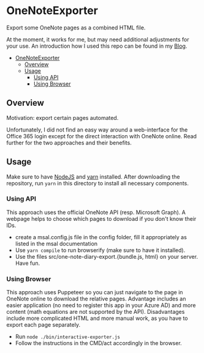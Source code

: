 # OneNoteExporter
Export some OneNote pages as a combined HTML file.

At the moment, it works for me, but may need additional adjustments for your use.
An introduction how I used this repo can be found in my [Blog](https://www.genieblog.ch/blog/en/2020/onennote-to-latex).

- [OneNoteExporter](#onenoteexporter)
  - [Overview](#overview)
  - [Usage](#usage)
    - [Using API](#using-api)
    - [Using Browser](#using-browser)

## Overview

Motivation: export certain pages automated.

Unfortunately, I did not find an easy way around a web-interface for the Office 365 login except for the direct interaction with OneNote online. Read further for the two approaches and their benefits.

## Usage

Make sure to have [NodeJS](https://nodejs.org/en/) and [yarn](https://yarnpkg.com/) installed.
After downloading the repository, run `yarn` in this directory to install all necessary components.

### Using API 
This approach uses the official OneNote API (resp. Microsoft Graph). 
A webpage helps to choose which pages to download if you don't know their IDs.

 - create a msal.config.js file in the config folder, fill it appropriately as listed in the msal documentation
 - Use `yarn compile` to run browserify (make sure to have it installed).
 - Use the files src/one-note-diary-export.{bundle.js, html} on your server. Have fun.

### Using Browser
This approach uses Puppeteer so you can just navigate to the page in OneNote online to download the relative pages.
Advantage includes an easier application (no need to register this app in your Azure AD) 
and more content (math equations are not supported by the API). 
Disadvantages include more complicated HTML and more manual work, as you have to export each page separately.

 - Run `node ./bin/interactive-exporter.js` 
 - Follow the instructions in the CMD/act accordingly in the browser.
